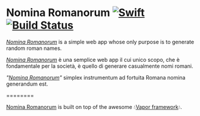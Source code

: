 # Nomina Romanorum [![Swift](https://img.shields.io/badge/Swift-3.0-orange.svg?style=flat)](https://swift.org/) [![Build Status](https://travis-ci.org/Walkersneps/Nomina-Romanorum.svg?branch=master)](https://travis-ci.org/Walkersneps/Nomina-Romanorum)
_[Nomina Romanorum]_ is a simple web app whose only purpose is to generate random roman names.

_[Nomina Romanorum]_ è una semplice web app il cui unico scopo, che è fondamentale per la società, è quello di generare casualmente nomi romani.

_"[Nomina Romanorum]"_ simplex instrumentum ad fortuita Romana nomina generandum est.

========

[Nomina Romanorum] is built on top of the awesome 💧[Vapor framework](https://github.com/vapor/vapor)💧.



[Nomina Romanorum]: http://nomina-romanorum.herokuapp.com
